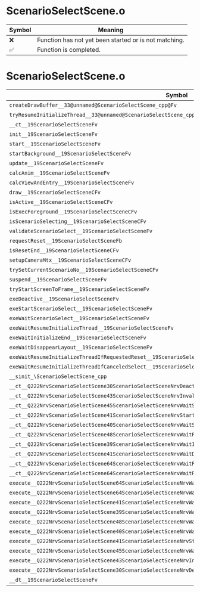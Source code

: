 # ScenarioSelectScene.o
| Symbol | Meaning 
| ------------- | ------------- 
| :x: | Function has not yet been started or is not matching. 
| :white_check_mark: | Function is completed. 


# ScenarioSelectScene.o
| Symbol | Decompiled? |
| ------------- | ------------- |
| `createDrawBuffer__33@unnamed@ScenarioSelectScene_cpp@Fv` | :x: |
| `tryResumeInitializeThread__33@unnamed@ScenarioSelectScene_cpp@Fv` | :x: |
| `__ct__19ScenarioSelectSceneFv` | :x: |
| `init__19ScenarioSelectSceneFv` | :x: |
| `start__19ScenarioSelectSceneFv` | :x: |
| `startBackground__19ScenarioSelectSceneFv` | :x: |
| `update__19ScenarioSelectSceneFv` | :x: |
| `calcAnim__19ScenarioSelectSceneFv` | :x: |
| `calcViewAndEntry__19ScenarioSelectSceneFv` | :x: |
| `draw__19ScenarioSelectSceneCFv` | :x: |
| `isActive__19ScenarioSelectSceneCFv` | :x: |
| `isExecForeground__19ScenarioSelectSceneCFv` | :x: |
| `isScenarioSelecting__19ScenarioSelectSceneCFv` | :x: |
| `validateScenarioSelect__19ScenarioSelectSceneFv` | :x: |
| `requestReset__19ScenarioSelectSceneFb` | :x: |
| `isResetEnd__19ScenarioSelectSceneCFv` | :x: |
| `setupCameraMtx__19ScenarioSelectSceneCFv` | :x: |
| `trySetCurrentScenarioNo__19ScenarioSelectSceneCFv` | :x: |
| `suspend__19ScenarioSelectSceneFv` | :x: |
| `tryStartScreenToFrame__19ScenarioSelectSceneFv` | :x: |
| `exeDeactive__19ScenarioSelectSceneFv` | :x: |
| `exeStartScenarioSelect__19ScenarioSelectSceneFv` | :x: |
| `exeWaitScenarioSelect__19ScenarioSelectSceneFv` | :x: |
| `exeWaitResumeInitializeThread__19ScenarioSelectSceneFv` | :x: |
| `exeWaitInitializeEnd__19ScenarioSelectSceneFv` | :x: |
| `exeWaitDisappearLayout__19ScenarioSelectSceneFv` | :x: |
| `exeWaitResumeInitializeThreadIfRequestedReset__19ScenarioSelectSceneFv` | :x: |
| `exeWaitResumeInitializeThreadIfCanceledSelect__19ScenarioSelectSceneFv` | :x: |
| `__sinit_\ScenarioSelectScene_cpp` | :x: |
| `__ct__Q222NrvScenarioSelectScene30ScenarioSelectSceneNrvDeactiveFv` | :x: |
| `__ct__Q222NrvScenarioSelectScene43ScenarioSelectSceneNrvInvalidScenarioSelectFv` | :x: |
| `__ct__Q222NrvScenarioSelectScene45ScenarioSelectSceneNrvWaitStartScenarioSelectFv` | :x: |
| `__ct__Q222NrvScenarioSelectScene41ScenarioSelectSceneNrvStartScenarioSelectFv` | :x: |
| `__ct__Q222NrvScenarioSelectScene40ScenarioSelectSceneNrvWaitScenarioSelectFv` | :x: |
| `__ct__Q222NrvScenarioSelectScene48ScenarioSelectSceneNrvWaitResumeInitializeThreadFv` | :x: |
| `__ct__Q222NrvScenarioSelectScene39ScenarioSelectSceneNrvWaitInitializeEndFv` | :x: |
| `__ct__Q222NrvScenarioSelectScene41ScenarioSelectSceneNrvWaitDisappearLayoutFv` | :x: |
| `__ct__Q222NrvScenarioSelectScene64ScenarioSelectSceneNrvWaitResumeInitializeThreadIfRequestedResetFv` | :x: |
| `__ct__Q222NrvScenarioSelectScene64ScenarioSelectSceneNrvWaitResumeInitializeThreadIfCanceledSelectFv` | :x: |
| `execute__Q222NrvScenarioSelectScene64ScenarioSelectSceneNrvWaitResumeInitializeThreadIfCanceledSelectCFP5Spine` | :x: |
| `execute__Q222NrvScenarioSelectScene64ScenarioSelectSceneNrvWaitResumeInitializeThreadIfRequestedResetCFP5Spine` | :x: |
| `execute__Q222NrvScenarioSelectScene41ScenarioSelectSceneNrvWaitDisappearLayoutCFP5Spine` | :x: |
| `execute__Q222NrvScenarioSelectScene39ScenarioSelectSceneNrvWaitInitializeEndCFP5Spine` | :x: |
| `execute__Q222NrvScenarioSelectScene48ScenarioSelectSceneNrvWaitResumeInitializeThreadCFP5Spine` | :x: |
| `execute__Q222NrvScenarioSelectScene40ScenarioSelectSceneNrvWaitScenarioSelectCFP5Spine` | :x: |
| `execute__Q222NrvScenarioSelectScene41ScenarioSelectSceneNrvStartScenarioSelectCFP5Spine` | :x: |
| `execute__Q222NrvScenarioSelectScene45ScenarioSelectSceneNrvWaitStartScenarioSelectCFP5Spine` | :x: |
| `execute__Q222NrvScenarioSelectScene43ScenarioSelectSceneNrvInvalidScenarioSelectCFP5Spine` | :x: |
| `execute__Q222NrvScenarioSelectScene30ScenarioSelectSceneNrvDeactiveCFP5Spine` | :x: |
| `__dt__19ScenarioSelectSceneFv` | :x: |
